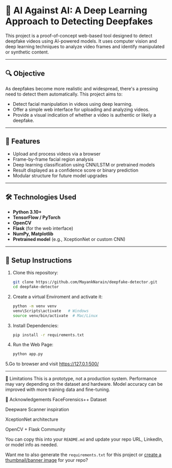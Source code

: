 # 🧠 AI Against AI: A Deep Learning Approach to Detecting Deepfakes

This project is a proof-of-concept web-based tool designed to detect deepfake videos using AI-powered models. It uses computer vision and deep learning techniques to analyze video frames and identify manipulated or synthetic content.

---

## 🔍 Objective

As deepfakes become more realistic and widespread, there's a pressing need to detect them automatically. This project aims to:

- Detect facial manipulation in videos using deep learning.
- Offer a simple web interface for uploading and analyzing videos.
- Provide a visual indication of whether a video is authentic or likely a deepfake.

---

## 🧪 Features

- Upload and process videos via a browser
- Frame-by-frame facial region analysis
- Deep learning classification using CNN/LSTM or pretrained models
- Result displayed as a confidence score or binary prediction
- Modular structure for future model upgrades

---

## 🛠️ Technologies Used

- **Python 3.10+**
- **TensorFlow / PyTorch**
- **OpenCV**
- **Flask** (for the web interface)
- **NumPy, Matplotlib**
- **Pretrained model** (e.g., XceptionNet or custom CNN)

---

## 🚀 Setup Instructions

1. Clone this repository:

   ```bash
   git clone https://github.com/MayankNarain/deepfake-detector.git
   cd deepfake-detector

2. Create a virtual Enviroment and activate it:
   ```bash
   python -m venv venv
   venv\Scripts\activate   # Windows
   source venv/bin/activate  # Mac/Linux

3. Install Dependencies:
   ```bash
   pip install -r requirements.txt

4. Run the Web Page:
   ```bash
   python app.py

5.Go to browser and visit
   https://127.0.1:500/

---

📌 Limitations
This is a prototype, not a production system.
Performance may vary depending on the dataset and hardware.
Model accuracy can be improved with more training data and fine-tuning.

🧠 Acknowledgements
FaceForensics++ Dataset

Deepware Scanner inspiration

XceptionNet architecture

OpenCV + Flask Community

You can copy this into your `README.md` and update your repo URL, LinkedIn, or model info as needed.

Want me to also generate the `requirements.txt` for this project or [create a thumbnail/banner image](f) for your repo?
   
   
   
   
   
